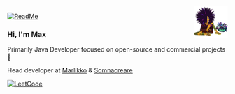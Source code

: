 <img align="right" src=".github/assets/sticker.gif" width="15%" height="15%" />

[![ReadMe](https://img.shields.io/badge/ReadMe-018EF5?logo=readme&logoColor=fff)](#)
### Hi, I'm Max
Primarily Java Developer focused on open-source and commercial projects 🐛

Head developer at [Marlikko](https://github.com/Marlikko) & [Somnacreare](https://github.com/Somnacreare)

[![LeetCode](https://img.shields.io/badge/LeetCode-000000?logo=LeetCode&logoColor=#d16c06&link=https%3A%2F%2Fleetcode.com%2Fu%2Fposter%2F)](#)
